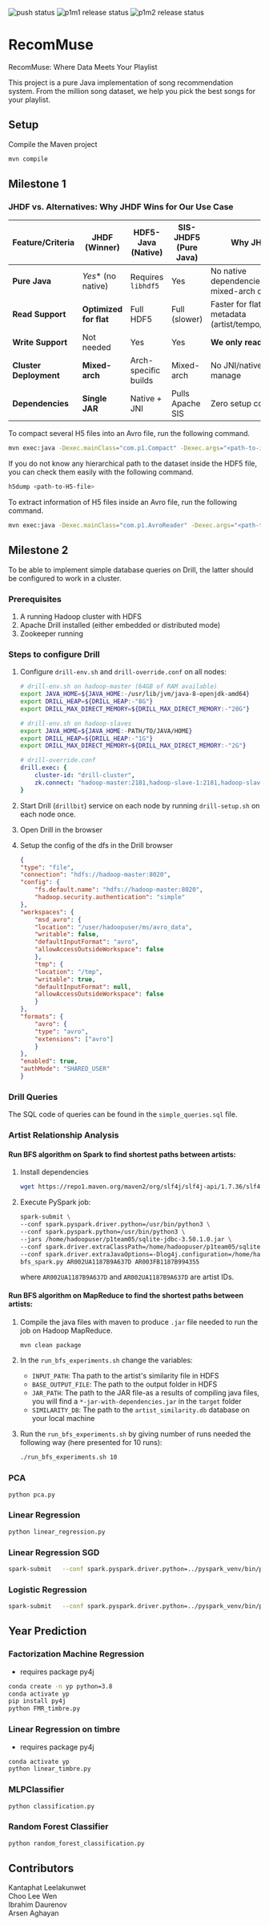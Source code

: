 ![push status](https://focs.ji.sjtu.edu.cn/git/ece472-25su/p1team05/actions/workflows/push.yaml/badge.svg)
![p1m1 release status](https://focs.ji.sjtu.edu.cn/git/ece472-25su/p1team05/actions/workflows/release.yaml/badge.svg?tag=p1m1)
![p1m2 release status](https://focs.ji.sjtu.edu.cn/git/ece472-25su/p1team05/actions/workflows/release.yaml/badge.svg?tag=p1m2)

# RecomMuse

RecomMuse: Where Data Meets Your Playlist

This project is a pure Java implementation of song recommendation system. From the million song dataset, we help you pick the best songs for your playlist.

## Setup

Compile the Maven project

```bash
mvn compile
```

## Milestone 1

### JHDF vs. Alternatives: Why JHDF Wins for Our Use Case

| Feature/Criteria      | JHDF (Winner)            | HDF5-Java (Native)       | SIS-JHDF5 (Pure Java)    | Why JHDF? |
|-----------------------|--------------------------|--------------------------|--------------------------|----------|
| **Pure Java**         |     *Yes** (no native)   |   Requires `libhdf5`     |    Yes                   | No native dependencies for mixed-arch clusters |
| **Read Support**      |    **Optimized for flat**|    Full HDF5             |    Full (slower)         | Faster for flat metadata (artist/tempo/duration) |
| **Write Support**     |    Not needed            |    Yes                   |    Yes                   | **We only read** |
| **Cluster Deployment**|    **Mixed-arch**        |    Arch-specific builds  |    Mixed-arch            | No JNI/native libs to manage |
| **Dependencies**      |    **Single JAR**        |    Native + JNI          |    Pulls Apache SIS      | Zero setup complexity |

To compact several H5 files into an Avro file, run the following command.

```bash
mvn exec:java -Dexec.mainClass="com.p1.Compact" -Dexec.args="<path-to-input-dir> <path-to-output-file>.avro"
```

If you do not know any hierarchical path to the dataset inside the HDF5 file, you can check them easily with the following command.

```bash
h5dump <path-to-H5-file> 
```

To extract information of H5 files inside an Avro file, run the following command.

```bash
mvn exec:java -Dexec.mainClass="com.p1.AvroReader" -Dexec.args="<path-to-avro-file>"
```

## Milestone 2

To be able to implement simple database queries on Drill, the latter should be configured to work in a cluster.

### Prerequisites

1. A running Hadoop cluster with HDFS
2. Apache Drill installed (either embedded or distributed mode)
3. Zookeeper running

### Steps to configure Drill

1. Configure `drill-env.sh` and `drill-override.conf` on all nodes:

    ```sh
    # drill-env.sh on hadoop-master (64GB of RAM available)
    export JAVA_HOME=${JAVA_HOME:-/usr/lib/jvm/java-8-openjdk-amd64}
    export DRILL_HEAP=${DRILL_HEAP:-"8G"}
    export DRILL_MAX_DIRECT_MEMORY=${DRILL_MAX_DIRECT_MEMORY:-"20G"}

    # drill-env.sh on hadoop-slaves
    export JAVA_HOME=${JAVA_HOME:-PATH/TO/JAVA/HOME}
    export DRILL_HEAP=${DRILL_HEAP:-"1G"}
    export DRILL_MAX_DIRECT_MEMORY=${DRILL_MAX_DIRECT_MEMORY:-"2G"}
    ```

    ```yaml
    # drill-override.conf
    drill.exec: {
        cluster-id: "drill-cluster",
        zk.connect: "hadoop-master:2181,hadoop-slave-1:2181,hadoop-slave-2:2181,..."
    }
    ```

2. Start Drill (`drillbit`) service on each node by running `drill-setup.sh` on each node once.

3. Open Drill in the browser

4. Setup the config of the dfs in the Drill browser

    ```json
    {
    "type": "file",
    "connection": "hdfs://hadoop-master:8020",
    "config": {
        "fs.default.name": "hdfs://hadoop-master:8020",
        "hadoop.security.authentication": "simple"
    },
    "workspaces": {
        "msd_avro": {
        "location": "/user/hadoopuser/ms/avro_data",
        "writable": false,
        "defaultInputFormat": "avro",
        "allowAccessOutsideWorkspace": false
        },
        "tmp": {
        "location": "/tmp",
        "writable": true,
        "defaultInputFormat": null,
        "allowAccessOutsideWorkspace": false
        }
    },
    "formats": {
        "avro": {
        "type": "avro",
        "extensions": ["avro"]
        }
    },
    "enabled": true,
    "authMode": "SHARED_USER"
    }
    ```

### Drill Queries

The SQL code of queries can be found in the `simple_queries.sql` file.

### Artist Relationship Analysis

#### Run BFS algorithm on Spark to find shortest paths between artists:

1. Install dependencies

    ```bash
    wget https://repo1.maven.org/maven2/org/slf4j/slf4j-api/1.7.36/slf4j-api-1.7.36.jar
    ```

2. Execute PySpark job:

    ```bash
    spark-submit \
    --conf spark.pyspark.driver.python=/usr/bin/python3 \
    --conf spark.pyspark.python=/usr/bin/python3 \
    --jars /home/hadoopuser/p1team05/sqlite-jdbc-3.50.1.0.jar \
    --conf spark.driver.extraClassPath=/home/hadoopuser/p1team05/sqlite-jdbc-3.50.1.0.jar \
    --conf spark.driver.extraJavaOptions=-Dlog4j.configuration=/home/hadoopuser/spark/conf/log4j2.properties \
    bfs_spark.py AR002UA1187B9A637D AR003FB1187B994355
    ```

    where `AR002UA1187B9A637D` and `AR002UA1187B9A637D` are artist IDs. 

#### Run BFS algorithm on MapReduce to find the shortest paths between artists:

1. Compile the java files with maven to produce `.jar` file needed to run the job on Hadoop MapReduce.

    ```bash
    mvn clean package
    ```

2. In the `run_bfs_experiments.sh` change the variables:

    - `INPUT_PATH`: Tha path to the artist's similarity file in HDFS
    - `BASE_OUTPUT_FILE`: The path to the output folder in HDFS
    - `JAR_PATH`: The path to the JAR file-as a results of compiling java files, you will find a `*-jar-with-dependencies.jar` in the `target` folder
    - `SIMILARITY_DB`: The path to the `artist_similarity.db` database on your local machine

3. Run the `run_bfs_experiments.sh` by giving number of runs needed the following way (here presented for 10 runs):

    ```bash
    ./run_bfs_experiments.sh 10
    ```

### PCA

```bash
python pca.py
```

### Linear Regression

```bash
python linear_regression.py
```

### Linear Regression SGD

```bash
spark-submit   --conf spark.pyspark.driver.python=../pyspark_venv/bin/python3   --conf spark.pyspark.python=../pyspark_venv/bin/python3   --packages org.apache.spark:spark-avro_2.12:3.4.0   sgd_regression_linear.py
```

### Logistic Regression

```bash
spark-submit   --conf spark.pyspark.driver.python=../pyspark_venv/bin/python3   --conf spark.pyspark.python=../pyspark_venv/bin/python3   --packages org.apache.spark:spark-avro_2.12:3.4.0   logistic_regression.py
```

## Year Prediction

### Factorization Machine Regression

- requires package py4j

```bash
conda create -n yp python=3.8
conda activate yp
pip install py4j
python FMR_timbre.py
```

### Linear Regression on timbre

- requires package py4j

```bash
conda activate yp
python linear_timbre.py
```

### MLPClassifier

```bash
python classification.py
```

### Random Forest Classifier

```bash
python random_forest_classification.py
```

## Contributors

Kantaphat Leelakunwet \
Choo Lee Wen \
Ibrahim Daurenov \
Arsen Aghayan
